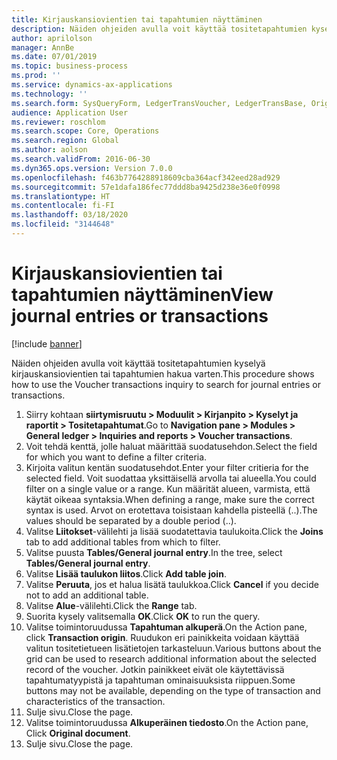 ```yaml
---
title: Kirjauskansiovientien tai tapahtumien näyttäminen
description: Näiden ohjeiden avulla voit käyttää tositetapahtumien kyselyä kirjauskansiovientien tai tapahtumien hakua varten.
author: aprilolson
manager: AnnBe
ms.date: 07/01/2019
ms.topic: business-process
ms.prod: ''
ms.service: dynamics-ax-applications
ms.technology: ''
ms.search.form: SysQueryForm, LedgerTransVoucher, LedgerTransBase, Originaldocuments
audience: Application User
ms.reviewer: roschlom
ms.search.scope: Core, Operations
ms.search.region: Global
ms.author: aolson
ms.search.validFrom: 2016-06-30
ms.dyn365.ops.version: Version 7.0.0
ms.openlocfilehash: f463b7764288918609cba364acf342eed28ad929
ms.sourcegitcommit: 57e1dafa186fec77ddd8ba9425d238e36e0f0998
ms.translationtype: HT
ms.contentlocale: fi-FI
ms.lasthandoff: 03/18/2020
ms.locfileid: "3144648"
---
```

# <a name="view-journal-entries-or-transactions"></a><span data-ttu-id="9fd7c-103">Kirjauskansiovientien tai tapahtumien näyttäminen</span><span class="sxs-lookup"><span data-stu-id="9fd7c-103">View journal entries or transactions</span></span>

[!include [banner](../../includes/banner.md)]

<span data-ttu-id="9fd7c-104">Näiden ohjeiden avulla voit käyttää tositetapahtumien kyselyä kirjauskansiovientien tai tapahtumien hakua varten.</span><span class="sxs-lookup"><span data-stu-id="9fd7c-104">This procedure shows how to use the Voucher transactions inquiry to search for journal entries or transactions.</span></span>

1. <span data-ttu-id="9fd7c-105">Siirry kohtaan **siirtymisruutu > Moduulit > Kirjanpito > Kyselyt ja raportit > Tositetapahtumat**.</span><span class="sxs-lookup"><span data-stu-id="9fd7c-105">Go to **Navigation pane > Modules > General ledger > Inquiries and reports > Voucher transactions**.</span></span>
2. <span data-ttu-id="9fd7c-106">Voit tehdä kenttä, jolle haluat määrittää suodatusehdon.</span><span class="sxs-lookup"><span data-stu-id="9fd7c-106">Select the field for which you want to define a filter criteria.</span></span>
3. <span data-ttu-id="9fd7c-107">Kirjoita valitun kentän suodatusehdot.</span><span class="sxs-lookup"><span data-stu-id="9fd7c-107">Enter your filter critieria for the selected field.</span></span> <span data-ttu-id="9fd7c-108">Voit suodattaa yksittäisellä arvolla tai alueella.</span><span class="sxs-lookup"><span data-stu-id="9fd7c-108">You could filter on a single value or a range.</span></span> <span data-ttu-id="9fd7c-109">Kun määrität alueen, varmista, että käytät oikeaa syntaksia.</span><span class="sxs-lookup"><span data-stu-id="9fd7c-109">When defining a range, make sure the correct syntax is used.</span></span> <span data-ttu-id="9fd7c-110">Arvot on erotettava toisistaan kahdella pisteellä (..).</span><span class="sxs-lookup"><span data-stu-id="9fd7c-110">The values should be separated by a double period (..).</span></span>  
4. <span data-ttu-id="9fd7c-111">Valitse **Liitokset**-välilehti ja lisää suodatettavia taulukoita.</span><span class="sxs-lookup"><span data-stu-id="9fd7c-111">Click the **Joins** tab to add additional tables from which to filter.</span></span>
5. <span data-ttu-id="9fd7c-112">Valitse puusta **Tables/General journal entry**.</span><span class="sxs-lookup"><span data-stu-id="9fd7c-112">In the tree, select **Tables/General journal entry**.</span></span>
6. <span data-ttu-id="9fd7c-113">Valitse **Lisää taulukon liitos**.</span><span class="sxs-lookup"><span data-stu-id="9fd7c-113">Click **Add table join**.</span></span>
7. <span data-ttu-id="9fd7c-114">Valitse **Peruuta**, jos et halua lisätä taulukkoa.</span><span class="sxs-lookup"><span data-stu-id="9fd7c-114">Click **Cancel** if you decide not to add an additional table.</span></span>
8. <span data-ttu-id="9fd7c-115">Valitse **Alue**-välilehti.</span><span class="sxs-lookup"><span data-stu-id="9fd7c-115">Click the **Range** tab.</span></span>
9. <span data-ttu-id="9fd7c-116">Suorita kysely valitsemalla **OK**.</span><span class="sxs-lookup"><span data-stu-id="9fd7c-116">Click **OK** to run the query.</span></span>
10. <span data-ttu-id="9fd7c-117">Valitse toimintoruudussa **Tapahtuman alkuperä**.</span><span class="sxs-lookup"><span data-stu-id="9fd7c-117">On the Action pane, click **Transaction origin**.</span></span> <span data-ttu-id="9fd7c-118">Ruudukon eri painikkeita voidaan käyttää valitun tositetietueen lisätietojen tarkasteluun.</span><span class="sxs-lookup"><span data-stu-id="9fd7c-118">Various buttons about the grid can be used to research additional information about the selected record of the voucher.</span></span> <span data-ttu-id="9fd7c-119">Jotkin painikkeet eivät ole käytettävissä tapahtumatyypistä ja tapahtuman ominaisuuksista riippuen.</span><span class="sxs-lookup"><span data-stu-id="9fd7c-119">Some buttons may not be available, depending on the type of transaction and characteristics of the transaction.</span></span>
11. <span data-ttu-id="9fd7c-120">Sulje sivu.</span><span class="sxs-lookup"><span data-stu-id="9fd7c-120">Close the page.</span></span>
12. <span data-ttu-id="9fd7c-121">Valitse toimintoruudussa **Alkuperäinen tiedosto**.</span><span class="sxs-lookup"><span data-stu-id="9fd7c-121">On the Action pane, Click **Original document**.</span></span>
13. <span data-ttu-id="9fd7c-122">Sulje sivu.</span><span class="sxs-lookup"><span data-stu-id="9fd7c-122">Close the page.</span></span>

